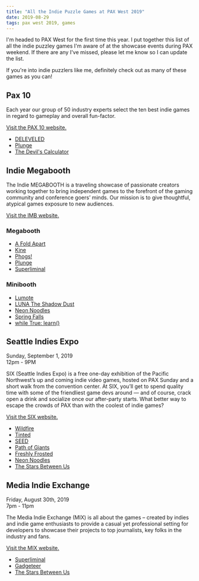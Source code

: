 ```yaml
---
title: "All the Indie Puzzle Games at PAX West 2019"
date: 2019-08-29
tags: pax west 2019, games
---
```


I'm headed to PAX West for the first time this year. I put together this list of all the indie puzzley games I'm aware of at the showcase events during PAX weekend. If there are any I've missed, please let me know so I can update the list.

If you're into indie puzzlers like me, definitely check out as many of these games as you can!

## Pax 10

Each year our group of 50 industry experts select the ten best indie games in regard to gameplay and overall fun-factor.

[Visit the PAX 10 website.](https://west.paxsite.com/indie)

- [DELEVELED](https://deleveledgame.com/)
- [Plunge](https://www.plungegame.com/)
- [The Devil's Calculator](https://www.cinqmarsmedia.com/devilscalculator/)

## Indie Megabooth

The Indie MEGABOOTH is a traveling showcase of passionate creators working together to bring independent games to the forefront of the gaming community and conference goers’ minds. Our mission is to give thoughtful, atypical games exposure to new audiences.

[Visit the IMB website.](https://indiemegabooth.com/event/pax-west-2019/)

### Megabooth

- [A Fold Apart](http://afoldapart.com/)
- [Kine](http://kinegame.com/)
- [Phogs!](https://coatsink.com/games/phogs/)
- [Plunge](https://www.plungegame.com/)
- [Superliminal](http://www.pillowcastlegames.com/)

### Minibooth

- [Lumote](https://www.luminawesome.com/lumote)
- [LUNA The Shadow Dust](https://www.lantern-studio.com/)
- [Neon Noodles](http://neonnoodles.com/)
- [Spring Falls](http://springfallsgame.com/)
- [while True: learn()](https://luden.io/wtl/)

## Seattle Indies Expo

Sunday, September 1, 2019<br/>
12pm - 9PM

SIX (Seattle Indies Expo) is a free one-day exhibition of the Pacific Northwest’s up and coming indie video games, hosted on PAX Sunday and a short walk from the convention center. At SIX, you’ll get to spend quality time with some of the friendliest game devs around — and of course, crack open a drink and socialize once our after-party starts. What better way to escape the crowds of PAX than with the coolest of indie games?

[Visit the SIX website.](https://six.seattleindies.org/)

- [Wildfire](https://wildfire.fun)
- [Tinted](https://lemtzas.itch.io/tinted)
- [SEED](https://digitalfuturelab.com/seed/)
- [Path of Giants](https://www.pathofgiants.com/)
- [Freshly Frosted](https://store.steampowered.com/app/1070790/Freshly_Frosted/)
- [Neon Noodles](http://neonnoodles.com/)
- [The Stars Between Us](http://thestarsbetween.us/)

## Media Indie Exchange

Friday, August 30th, 2019<br/>
7pm - 11pm

The Media Indie Exchange (MIX) is all about the games – created by indies and indie game enthusiasts to provide a casual yet professional setting for developers to showcase their projects to top journalists, key folks in the industry and fans.

[Visit the MIX website.](https://www.mediaindieexchange.com/event/the-mix-seattle-2019/)

- [Superliminal](http://www.pillowcastlegames.com/)
- [Gadgeteer](https://gadgeteergame.com/)
- [The Stars Between Us](https://www.thestarsbetween.us/)

